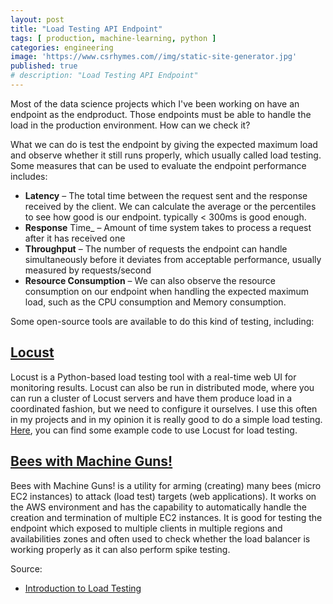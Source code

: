 ```yaml
---
layout: post
title: "Load Testing API Endpoint"
tags: [ production, machine-learning, python ]
categories: engineering
image: 'https://www.csrhymes.com//img/static-site-generator.jpg'
published: true
# description: "Load Testing API Endpoint"
---
```


Most of the data science projects which I've been working on have an endpoint as the endproduct.
Those endpoints must be able to handle the load in the production environment.
How can we check it? 
<!--more-->

What we can do is test the endpoint by giving the expected maximum load and observe whether it still runs properly, which usually called load testing. Some measures that can be used to evaluate the endpoint performance includes:
* **Latency** – The total time between the request sent and the response received by the client. We can calculate the average or the percentiles to see how good is our endpoint. typically < 300ms is good enough.
* **Response** Time_ – Amount of time system takes to process a request after it has received one
* **Throughput** – The number of requests the endpoint can handle simultaneously before it deviates from acceptable performance, usually measured by requests/second
* **Resource Consumption** – We can also observe the resource consumption on our endpoint when handling the expected maximum load, such as the CPU consumption and Memory consumption.


Some open-source tools are available to do this kind of testing, including:

## [Locust](https://github.com/locustio/locust)
Locust is a Python-based load testing tool with a real-time web UI for monitoring results.
Locust can also be run in distributed mode, where you can run a cluster of Locust servers and have them produce load in a coordinated fashion, but we need to configure it ourselves.
I use this often in my projects and in my opinion it is really good to do a simple load testing. [Here](https://github.com/septian-putra/locust-loadtesting), you can find some example code to use Locust for load testing.


## [Bees with Machine Guns!](https://github.com/newsapps/beeswithmachineguns)
Bees with Machine Guns! is a utility for arming (creating) many bees (micro EC2 instances) to attack (load test) targets (web applications). It works on the AWS environment and has the capability to automatically handle the creation and termination of multiple EC2 instances. It is good for testing the endpoint which exposed to multiple clients in multiple regions and availabilities zones and often used to check whether the load balancer is working properly as it can also perform spike testing. 

Source:
* [Introduction to Load Testing](https://www.digitalocean.com/community/tutorials/an-introduction-to-load-testing)